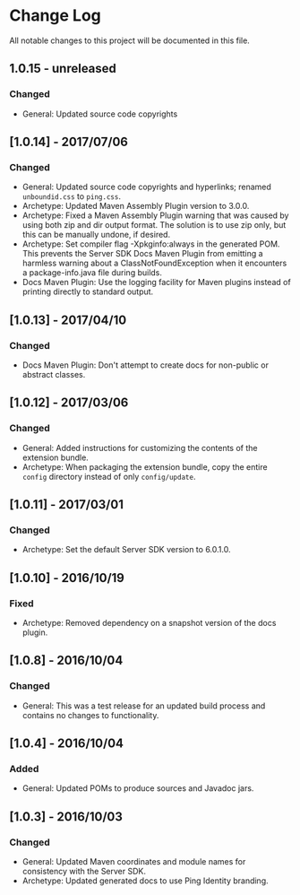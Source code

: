 # Change Log
All notable changes to this project will be documented in this file.

## 1.0.15 - unreleased
### Changed
- General: Updated source code copyrights

## [1.0.14] - 2017/07/06
### Changed
- General: Updated source code copyrights and hyperlinks; renamed `unboundid.css` to `ping.css`.
- Archetype: Updated Maven Assembly Plugin version to 3.0.0.
- Archetype: Fixed a Maven Assembly Plugin warning that was caused by using both zip and dir output format. The solution is to use zip only, but this can be manually undone, if desired.
- Archetype: Set compiler flag -Xpkginfo:always in the generated POM. This prevents the Server SDK Docs Maven Plugin from emitting a harmless warning about a ClassNotFoundException when it encounters a package-info.java file during builds.
- Docs Maven Plugin: Use the logging facility for Maven plugins instead of printing directly to standard output.

## [1.0.13] - 2017/04/10
### Changed
- Docs Maven Plugin: Don't attempt to create docs for non-public or abstract classes. 

## [1.0.12] - 2017/03/06
### Changed
- General: Added instructions for customizing the contents of the extension bundle.
- Archetype: When packaging the extension bundle, copy the entire `config` directory instead of only `config/update`.

## [1.0.11] - 2017/03/01
### Changed
- Archetype: Set the default Server SDK version to 6.0.1.0.

## [1.0.10] - 2016/10/19
### Fixed
- Archetype: Removed dependency on a snapshot version of the docs plugin.

## [1.0.8] - 2016/10/04
### Changed
- General: This was a test release for an updated build process and contains no changes to functionality.

## [1.0.4] - 2016/10/04
### Added
- General: Updated POMs to produce sources and Javadoc jars.

## [1.0.3] - 2016/10/03
### Changed
- General: Updated Maven coordinates and module names for consistency with the Server SDK.
- Archetype: Updated generated docs to use Ping Identity branding.